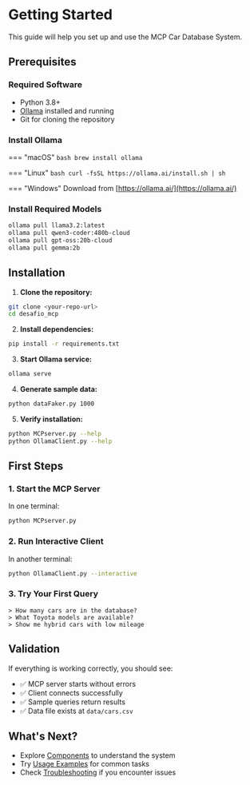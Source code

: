 # Getting Started

This guide will help you set up and use the MCP Car Database System.

## Prerequisites

### Required Software
- Python 3.8+
- [Ollama](https://ollama.ai/) installed and running
- Git for cloning the repository

### Install Ollama

=== "macOS"
    ```bash
    brew install ollama
    ```

=== "Linux"
    ```bash
    curl -fsSL https://ollama.ai/install.sh | sh
    ```

=== "Windows"
    Download from [https://ollama.ai/](https://ollama.ai/)

### Install Required Models

```bash
ollama pull llama3.2:latest
ollama pull qwen3-coder:480b-cloud
ollama pull gpt-oss:20b-cloud
ollama pull gemma:2b
```

## Installation

1. **Clone the repository:**
```bash
git clone <your-repo-url>
cd desafio_mcp
```

2. **Install dependencies:**
```bash
pip install -r requirements.txt
```

3. **Start Ollama service:**
```bash
ollama serve
```

4. **Generate sample data:**
```bash
python dataFaker.py 1000
```

5. **Verify installation:**
```bash
python MCPserver.py --help
python OllamaClient.py --help
```

## First Steps

### 1. Start the MCP Server

In one terminal:
```bash
python MCPserver.py
```

### 2. Run Interactive Client

In another terminal:
```bash
python OllamaClient.py --interactive
```

### 3. Try Your First Query

```
> How many cars are in the database?
> What Toyota models are available?
> Show me hybrid cars with low mileage
```

## Validation

If everything is working correctly, you should see:

- ✅ MCP server starts without errors
- ✅ Client connects successfully
- ✅ Sample queries return results
- ✅ Data file exists at `data/cars.csv`

## What's Next?

- Explore [Components](components.md) to understand the system
- Try [Usage Examples](examples.md) for common tasks
- Check [Troubleshooting](troubleshooting.md) if you encounter issues